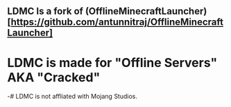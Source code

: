 ## LDMC Is a fork of (OfflineMinecraftLauncher)[https://github.com/antunnitraj/OfflineMinecraftLauncher]
# LDMC is made for "Offline Servers" AKA "Cracked"
-# LDMC is not affliated with Mojang Studios.
